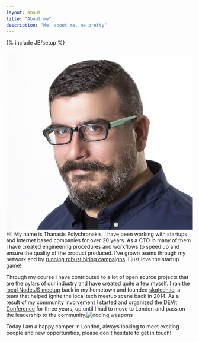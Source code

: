 ```yaml
---
layout: about
title: "About me"
description: "Me, about me, me pretty"
---
```

{% include JB/setup %}

![Thanasis Polychronakis](/assets/img/thanpolas-about.jpg) Hi! My name is Thanasis Polychronakis, I have been working with startups and Internet based companies for over 20 years. As a CTO in many of them I have created engineering procedures and workflows to speed up and ensure the quality of the product produced. I've grown teams through my network and by [running robust hiring campaigns](http://thanpol.as/hiring/hiring-senior-engineers). I just love the startup game!

Through my course I have contributed to a lot of open source projects that are the pylars of our industry and have created quite a few myself. I ran the [local Node.JS meetup](https://www.meetup.com/Thessaloniki-Node-js-Meetup/) back in my hometown and founded [skgtech.io](http://skgtech.io), a team that helped ignite the local tech meetup scene back in 2014. As a result of my community involvement I started and organized the [DEVit Conference](http://devitconf.org) for three years, up until I had to move to London and pass on the leadership to the community.![coding weapons](/assets/img/coding-weapons.png)

Today I am a happy camper in London, always looking to meet exciting people and new opportunities, please don't hesitate to get in touch!

